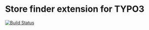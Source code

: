 Store finder extension for TYPO3
================================

[![Build Status](https://travis-ci.org/TYPO3-Console/store_finder.svg?branch=master)](https://travis-ci.org/TYPO3-Console/store_finder)
